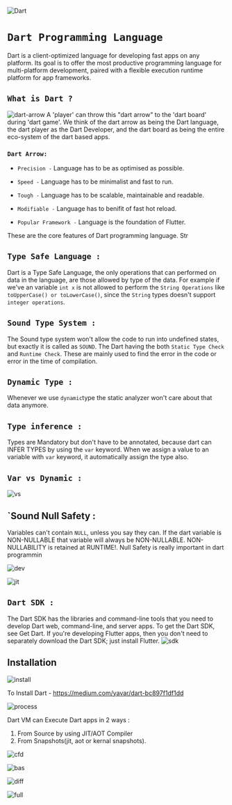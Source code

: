 ![Dart](dart.gif)

# `Dart Programming Language`

Dart is a client-optimized language for developing fast apps on any platform. Its goal is to offer the most productive programming language for multi-platform development, paired with a flexible execution runtime platform for app frameworks.

## `What is Dart ?`

![dart-arrow](dart-arrow.png)
A 'player' can throw this "dart arrow" to the 'dart board' during 'dart game'. We think of the dart arrow as being the Dart language, the dart player as the Dart Developer, and the dart board as being the entire eco-system of the dart based apps.

### `Dart Arrow:`

- `Precision -` Language has to be as optimised as possible.

- `Speed -` Language has to be minimalist and fast to run.

- `Tough -` Language has to be scalable, maintainable and readable.

- `Modifiable -` Language has to benifit of fast hot reload.

- `Popular Framework -` Language is the foundation of Flutter.

These are the core features of Dart programming language.
Str

## `Type Safe Language :`

Dart is a Type Safe Language, the only operations that can performed on data in the language, are those allowed by type of the data. For example if we've an variable `int x` is not allowed to perform the `String Operations` like `toUpperCase() or toLowerCase()`, since the `String` types doesn't support `integer operations`.

## `Sound Type System :`

The Sound type system won't allow the code to run into undefined states, but exactly it is called as `SOUND`.
The Dart having the both `Static Type Check` and `Runtime Check`. These are mainly used to find the error in the code or error in the time of compilation.

## `Dynamic Type :`

Whenever we use `dynamic`type the static analyzer won't care about that data anymore.

## `Type inference :`

Types are Mandatory but don't have to be annotated, because dart can INFER TYPES by using the `var` keyword. When we assign a value to an variable with `var` keyword, it automatically assign the type also.

## `Var vs Dynamic :`

![vs](vs.png)

## `Sound Null Safety :

Variables can't contain `NULL`, unless you say they can. If the dart variable is NON-NULLABLE that variable will always be NON-NULLABLE. NON-NULLABILITY is retained at RUNTIME!. Null Safety is really important in dart programmin

![dev](dev.png)

![jit](jit.png)

## `Dart SDK :`

The Dart SDK has the libraries and command-line tools that you need to develop Dart web, command-line, and server apps. To get the Dart SDK, see Get Dart. If you're developing Flutter apps, then you don't need to separately download the Dart SDK; just install Flutter.
![sdk](sdk.png)

## Installation

![install](install.png)

To Install Dart - https://medium.com/yavar/dart-bc897f1df1dd

![process](pro.png)

Dart VM can Execute Dart apps in 2 ways :

1. From Source by using JIT/AOT Compiler
2. From Snapshots(jit, aot or kernal snapshots).

![cfd](cfd.png)

![bas](bas.png)

![diff](diff.png)

![full](full.png)

